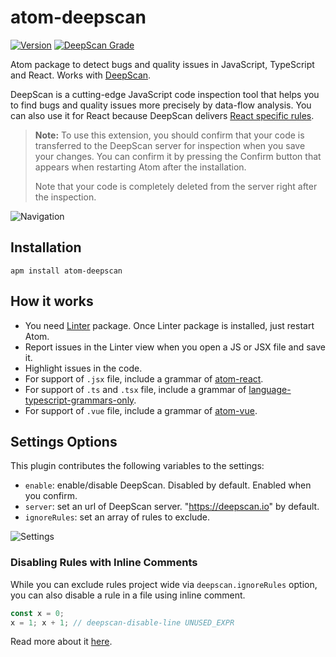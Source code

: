 # atom-deepscan

[![Version](https://img.shields.io/apm/v/atom-deepscan.svg?style=flat-square)](https://atom.io/packages/atom-deepscan)
[![DeepScan Grade](https://deepscan.io/api/projects/337/branches/538/badge/grade.svg)](https://deepscan.io/dashboard/#view=project&pid=337&bid=538)

Atom package to detect bugs and quality issues in JavaScript, TypeScript and React. Works with [DeepScan](https://deepscan.io).

DeepScan is a cutting-edge JavaScript code inspection tool that helps you to find bugs and quality issues more precisely by data-flow analysis. You can also use it for React because DeepScan delivers [React specific rules](https://deepscan.io/docs/rules/#react).

> **Note:**
> To use this extension, you should confirm that your code is transferred to the DeepScan server for inspection when you save your changes.
> You can confirm it by pressing the Confirm button that appears when restarting Atom after the installation.
>
> Note that your code is completely deleted from the server right after the inspection.

![Navigation](https://github.com/deepscan/atom-deepscan/raw/master/resources/preview.png)

## Installation

```ShellSession
apm install atom-deepscan
```

## How it works

- You need [Linter](https://atom.io/packages/linter) package. Once Linter package is installed, just restart Atom.
- Report issues in the Linter view when you open a JS or JSX file and save it.
- Highlight issues in the code.
- For support of `.jsx` file, include a grammar of [atom-react](https://github.com/orktes/atom-react).
- For support of `.ts` and `.tsx` file, include a grammar of [language-typescript-grammars-only](https://github.com/tcarlsen/language-typescript-grammars-only).
- For support of `.vue` file, include a grammar of [atom-vue](https://github.com/hedefalk/atom-vue).

## Settings Options

This plugin contributes the following variables to the settings:

- `enable`: enable/disable DeepScan. Disabled by default. Enabled when you confirm.
- `server`: set an url of DeepScan server. "https://deepscan.io" by default.
- `ignoreRules`: set an array of rules to exclude.

![Settings](https://github.com/deepscan/atom-deepscan/raw/master/resources/settings.png)

### Disabling Rules with Inline Comments

While you can exclude rules project wide via `deepscan.ignoreRules` option, you can also disable a rule in a file using inline comment.
```javascript
const x = 0;
x = 1; x + 1; // deepscan-disable-line UNUSED_EXPR
```

Read more about it [here](https://deepscan.io/docs/get-started/disabling-rules/).
